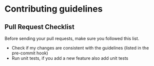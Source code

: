 # Contributing guidelines

## Pull Request Checklist

Before sending your pull requests, make sure you followed this list.

- Check if my changes are consistent with the guidelines (listed in the pre-commit hook)
- Run unit tests, if you add a new feature also add unit tests
